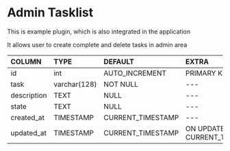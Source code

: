 # Admin Tasklist

This is example plugin, which is also integrated in the application


It allows user to create complete and delete tasks in admin area

| COLUMN        | TYPE           | DEFAULT             | EXTRA |
|:------------- |:------------- |:---------            |:------------
| id            | int           | AUTO_INCREMENT       |  PRIMARY KEY
| task          | varchar(128)  |   NOT NULL           | ---
| description   | TEXT          |    NULL              | ---
| state         | TEXT          |    NULL              | ---
| created_at    | TIMESTAMP     |    CURRENT_TIMESTAMP | ---
| updated_at    | TIMESTAMP     |    CURRENT_TIMESTAMP |  ON UPDATE CURRENT_TIMESTAMP
